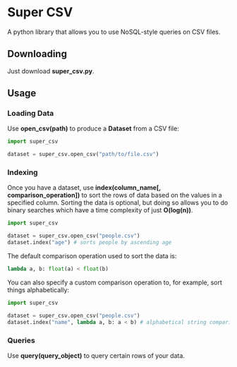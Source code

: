 # Super CSV
A python library that allows you to use NoSQL-style queries on CSV files.
## Downloading
Just download **super_csv.py**.
## Usage
### Loading Data
Use **open_csv(path)** to produce a **Dataset** from a CSV file:
```python
import super_csv

dataset = super_csv.open_csv("path/to/file.csv")
```
### Indexing
Once you have a dataset, use **index(column_name[, comparison_operation])** to sort the rows of data based on the values in a specified column. Sorting the data is optional, but doing so allows you to do binary searches which have a time complexity of just **O(log(n))**.
```python
import super_csv

dataset = super_csv.open_csv("people.csv")
dataset.index("age") # sorts people by ascending age
```
The default comparison operation used to sort the data is:
```python
lambda a, b: float(a) < float(b)
```
You can also specify a custom comparison operation to, for example, sort things alphabetically:
```python
import super_csv

dataset = super_csv.open_csv("people.csv")
dataset.index("name", lambda a, b: a < b) # alphabetical string comparisons are built-in in Python
```
### Queries
Use **query(query_object)** to query certain rows of your data.
